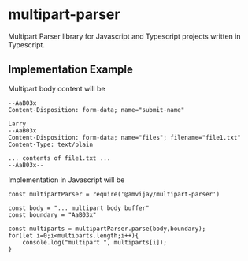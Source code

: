 # multipart-parser
Multipart Parser library for Javascript and Typescript projects written in Typescript.

## Implementation Example
Multipart body content will be 
```
--AaB03x
Content-Disposition: form-data; name="submit-name"

Larry
--AaB03x
Content-Disposition: form-data; name="files"; filename="file1.txt"
Content-Type: text/plain

... contents of file1.txt ...
--AaB03x--

```

Implementation in Javascript will be
```
const multipartParser = require('@amvijay/multipart-parser')

const body = "... multipart body buffer"
const boundary = "AaB03x"

const multiparts = multipartParser.parse(body,boundary);
for(let i=0;i<multiparts.length;i++){
    console.log("multipart ", multiparts[i]);
}
```